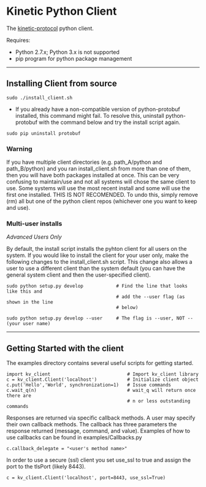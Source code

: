 # Kinetic Python Client
The [kinetic-protocol](https://github.com/Seagate/kinetic-protocol) python client.

Requires:

* Python 2.7.x; Python 3.x is not supported
* pip program for python package management

---

## Installing Client from source

```
sudo ./install_client.sh
```

* If you already have a non-compatible version of python-protobuf installed, this command might fail. To resolve this, uninstall python-protobuf with the command below and try the install script again.

```
sudo pip uninstall protobuf
```

### Warning

If you have multiple client directories (e.g. path_A/python and path_B/python) and you ran install_client.sh from more than one of them, then you will have both packages installed at once. This can be very confusing to maintain/use and not all systems will chose the same client to use. Some systems will use the most recent install and some will use the first one installed. THIS IS NOT RECOMENDED. To undo this, simply remove (rm) all but one of the python client repos (whichever one you want to keep and use).

### Multi-user installs

*Advanced Users Only*

By default, the install script installs the pyhton client for all users on the system. If you would like to install the client for your user only, make the following changes to the install_client.sh script. This change also allows a user to use a different client than the system default (you can have the general system client and then the user-specified client).

```
sudo python setup.py develop            # Find the line that looks like this and
                                        # add the --user flag (as shown in the line
                                        # below)

sudo python setup.py develop --user     # The flag is --user, NOT --(your user name)
```

---

## Getting Started with the client
The examples directory contains several useful scripts for getting started.

```
import kv_client                            # Import kv_client library
c = kv_client.Client('localhost')           # Initialize client object
c.put('Hello','World', synchronization=1)   # Issue commands
c.wait_q(n)                                 # wait_q will return once there are
                                            # n or less outstanding commands
```

Responses are returned via specific callback methods. A user may specify their own callback methods. The callback has three parameters the response returned (message, command, and value). Examples of how to use callbacks can be found in examples/Callbacks.py

```
c.callback_delegate = "<user's method name>"
```

In order to use a secure (ssl) client you set use_ssl to true and assign the port to the tlsPort (likely 8443).

```
c = kv_client.Client('localhost', port=8443, use_ssl=True)
```